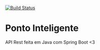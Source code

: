 [![Build Status](https://travis-ci.com/KansasMyers/java-spring-ponto.svg?branch=master)](https://travis-ci.com/KansasMyers/java-spring-ponto)

# Ponto Inteligente

API Rest feita em Java com Spring Boot <3
